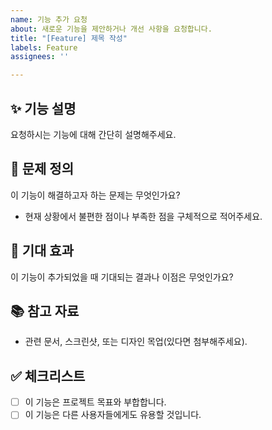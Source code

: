 ```yaml
---
name: 기능 추가 요청
about: 새로운 기능을 제안하거나 개선 사항을 요청합니다.
title: "[Feature] 제목 작성"
labels: Feature
assignees: ''

---
```


## ✨ 기능 설명
요청하시는 기능에 대해 간단히 설명해주세요.

## 🚀 문제 정의
이 기능이 해결하고자 하는 문제는 무엇인가요?
- 현재 상황에서 불편한 점이나 부족한 점을 구체적으로 적어주세요.

## 📝 기대 효과
이 기능이 추가되었을 때 기대되는 결과나 이점은 무엇인가요?

## 📚 참고 자료
- 관련 문서, 스크린샷, 또는 디자인 목업(있다면 첨부해주세요).

## ✅ 체크리스트
- [ ] 이 기능은 프로젝트 목표와 부합합니다.
- [ ] 이 기능은 다른 사용자들에게도 유용할 것입니다.
